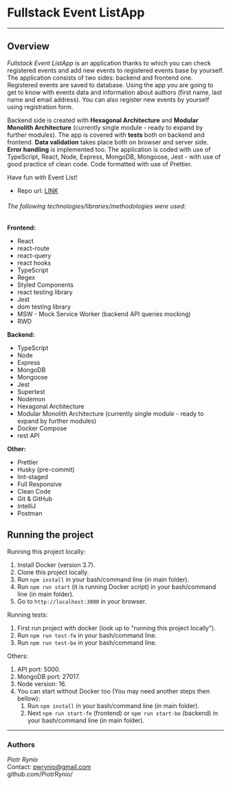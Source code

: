 # Fullstack Event ListApp

---

## Overview

_Fullstack Event ListApp_ is an application thanks to which you can check registered events and add
new events to registered events base by yourself. The application consists of two sides: backend and frontend one.
Registered events are saved to database.
Using the app you are going to get to know with events data and information about authors (first name, last name and email address).
You can also register new events by yourself using registration form.

Backend side is created with **Hexagonal Architecture** and **Modular Monolith Architecture** (currently single module - ready to expand by further modules).
The app is covered with **tests** both on backend and frontend.
**Data validation** takes place both on browser and server side.
**Error handling** is implemented too.
The application is coded with use of TypeScript, React, Node, Express, MongoDB, Mongoose, Jest - with use of good practice of clean code.
Code formatted with use of Prettier.

Have fun with Event List!

- Repo url: [LINK](https://github.com/PiotrRynio/fullstack-event-list-app.git)

###### The following technologies/libraries/methodologies were used:

**Frontend:**

- React
- react-route
- react-query
- react hooks
- TypeScript
- Regex
- Styled Components
- react testing library
- Jest
- dom testing library
- MSW - Mock Service Worker (backend API queries mocking)
- RWD

**Backend:**

- TypeScript
- Node
- Express
- MongoDB
- Mongoose
- Jest
- Supertest
- Nodemon
- Hexagonal Architecture
- Modular Monolith Architecture (currently single module - ready to expand by further modules)
- Docker Compose
- rest API

**Other:**

- Prettier
- Husky (pre-commit)
- lint-staged
- Full Responsive
- Clean Code
- Git & GitHub
- IntelliJ
- Postman

## Running the project

Running this project locally:

1. Install Docker (version 3.7).
2. Clone this project locally.
3. Run `npm install` in your bash/command line (in main folder).
4. Run `npm run start` (it is running Docker script) in your bash/command line (in main folder).
5. Go to `http://localhost:3000` in your browser.

Running tests:

1. First run project with docker (look up to "running this project locally").
2. Run `npm run test-fe` in your bash/command line.
3. Run `npm run test-be` in your bash/command line.

Others:

1. API port: 5000.
2. MongoDB port: 27017.
3. Node version: 16.
4. You can start without Docker too (You may need another steps then bellow):
   1. Run `npm install` in your bash/command line (in main folder).
   2. Next `npm run start-fe` (frontend) or `npm run start-be` (backend) in your bash/command line (in main folder).

---

### Authors

_Piotr Rynio_  
Contact:
pwrynio@gmail.com  
github.com/PiotrRynio/
